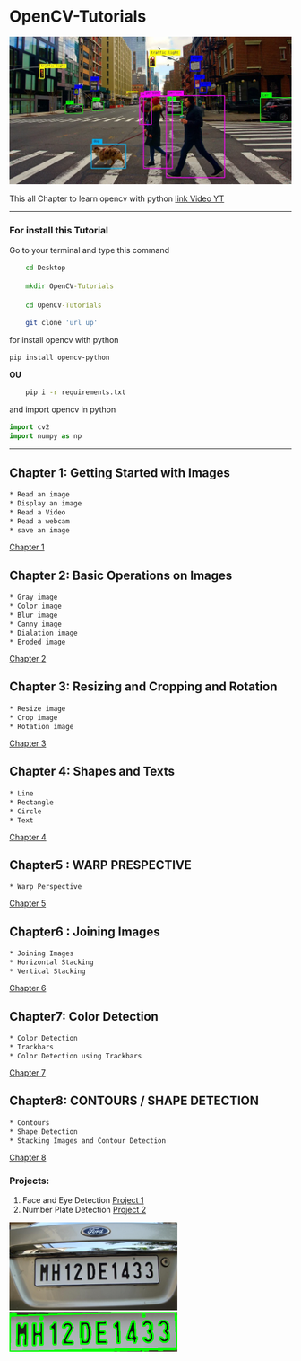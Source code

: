 # OpenCV-Tutorials

<img src='src/Computervision_banner.webp'>


This all Chapter to learn opencv with python
[link Video YT](https://youtu.be/WQeoO7MI0Bs)

<hr>
<h3>For install this Tutorial</h3>
Go to your terminal and type this command

```cmd
    cd Desktop

    mkdir OpenCV-Tutorials

    cd OpenCV-Tutorials
```

```bash
    git clone 'url up'
```



for install opencv with python
```bash
pip install opencv-python
```
**OU**

```bash
    pip i -r requirements.txt
```

and import opencv in python

```python
import cv2
import numpy as np
```

<hr>


## Chapter 1: Getting Started with Images
    * Read an image
    * Display an image
    * Read a Video
    * Read a webcam
    * save an image
    

[Chapter 1](Chapter1.py)


## Chapter 2: Basic Operations on Images
    * Gray image
    * Color image
    * Blur image
    * Canny image
    * Dialation image
    * Eroded image
[Chapter 2](Chapter2.py)

## Chapter 3: Resizing and Cropping and Rotation
    * Resize image
    * Crop image
    * Rotation image
[Chapter 3](Chapter3.py)

## Chapter 4: Shapes and Texts
    * Line
    * Rectangle
    * Circle
    * Text
[Chapter 4](Chapter4.py)

## Chapter5 : WARP PRESPECTIVE
    * Warp Perspective

[Chapter 5](Chapter5.py)

## Chapter6 : Joining Images
    * Joining Images
    * Horizontal Stacking
    * Vertical Stacking

[Chapter 6](Chapter6.py)

## Chapter7: Color Detection
    * Color Detection
    * Trackbars
    * Color Detection using Trackbars

[Chapter 7](Chapter7.py)

## Chapter8: CONTOURS / SHAPE DETECTION
    * Contours
    * Shape Detection
    * Stacking Images and Contour Detection
[Chapter 8](Chapter8.py)




### Projects:

1. Face and Eye Detection 
[Project 1](/Projects/Project1.py)
2. Number Plate Detection
[Project 2](/Projects/Project2.py)

<img src = 'src\test3.PNG' width='300px'>



<img src = 'Result\7.PNG' width='300px'>
